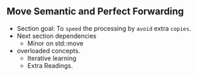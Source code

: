 ## Move Semantic and Perfect Forwarding

-  Section goal: To `speed` the processing by `avoid` extra `copies`.
- Next section dependencies
   - Minor on std::move
- overloaded concepts.
    - Iterative learning 
    - Extra Readings.